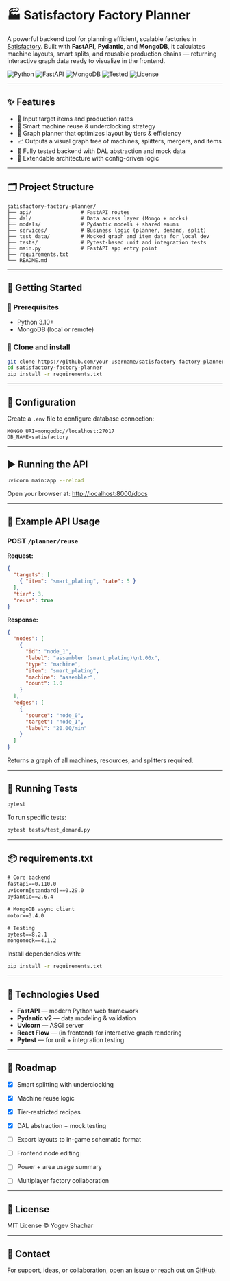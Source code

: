 # 🏭 Satisfactory Factory Planner

A powerful backend tool for planning efficient, scalable factories in [Satisfactory](https://www.satisfactorygame.com/). Built with **FastAPI**, **Pydantic**, and **MongoDB**, it calculates machine layouts, smart splits, and reusable production chains — returning interactive graph data ready to visualize in the frontend.

![Python](https://img.shields.io/badge/python-3.10+-blue)
![FastAPI](https://img.shields.io/badge/FastAPI-v0.110.0-green)
![MongoDB](https://img.shields.io/badge/database-MongoDB-brightgreen)
![Tested](https://img.shields.io/badge/tests-Pytest%20+%20Coverage-blue)
![License](https://img.shields.io/github/license/your-username/satisfactory-factory-planner)

---

## ✨ Features

- 🎯 Input target items and production rates
- 🔁 Smart machine reuse & underclocking strategy
- 🧠 Graph planner that optimizes layout by tiers & efficiency
- 📈 Outputs a visual graph tree of machines, splitters, mergers, and items
- 🧪 Fully tested backend with DAL abstraction and mock data
- 🧰 Extendable architecture with config-driven logic

---

## 🗂 Project Structure

```
satisfactory-factory-planner/
├── api/                # FastAPI routes
├── dal/                # Data access layer (Mongo + mocks)
├── models/             # Pydantic models + shared enums
├── services/           # Business logic (planner, demand, split)
├── test_data/          # Mocked graph and item data for local dev
├── tests/              # Pytest-based unit and integration tests
├── main.py             # FastAPI app entry point
├── requirements.txt
└── README.md
```

---

## 🚀 Getting Started

### 🔧 Prerequisites

- Python 3.10+
- MongoDB (local or remote)

### 🔁 Clone and install

```bash
git clone https://github.com/your-username/satisfactory-factory-planner.git
cd satisfactory-factory-planner
pip install -r requirements.txt
```

---

## 🔌 Configuration

Create a `.env` file to configure database connection:

```env
MONGO_URI=mongodb://localhost:27017
DB_NAME=satisfactory
```

---

## ▶️ Running the API

```bash
uvicorn main:app --reload
```

Open your browser at: [http://localhost:8000/docs](http://localhost:8000/docs)

---

## 📐 Example API Usage

### POST `/planner/reuse`

**Request:**

```json
{
  "targets": [
    { "item": "smart_plating", "rate": 5 }
  ],
  "tier": 3,
  "reuse": true
}
```

**Response:**

```json
{
  "nodes": [
    {
      "id": "node_1",
      "label": "assembler (smart_plating)\n1.00x",
      "type": "machine",
      "item": "smart_plating",
      "machine": "assembler",
      "count": 1.0
    }
  ],
  "edges": [
    {
      "source": "node_0",
      "target": "node_1",
      "label": "20.00/min"
    }
  ]
}
```

Returns a graph of all machines, resources, and splitters required.

---

## 🧪 Running Tests

```bash
pytest
```

To run specific tests:

```bash
pytest tests/test_demand.py
```

---

## 📦 requirements.txt

```txt
# Core backend
fastapi==0.110.0
uvicorn[standard]==0.29.0
pydantic==2.6.4

# MongoDB async client
motor==3.4.0

# Testing
pytest==8.2.1
mongomock==4.1.2
```

Install dependencies with:

```bash
pip install -r requirements.txt
```

---

## 🔬 Technologies Used

- **FastAPI** — modern Python web framework
- **Pydantic v2** — data modeling & validation
- **Uvicorn** — ASGI server
- **React Flow** — (in frontend) for interactive graph rendering
- **Pytest** — for unit + integration testing

---

## 🧭 Roadmap

- [x] Smart splitting with underclocking
- [x] Machine reuse logic
- [x] Tier-restricted recipes
- [x] DAL abstraction + mock testing
- [ ] Export layouts to in-game schematic format
- [ ] Frontend node editing
- [ ] Power + area usage summary
- [ ] Multiplayer factory collaboration


---

## 📄 License

MIT License © Yogev Shachar

---

## 💬 Contact

For support, ideas, or collaboration, open an issue or reach out on [GitHub](https://github.com/your-username).